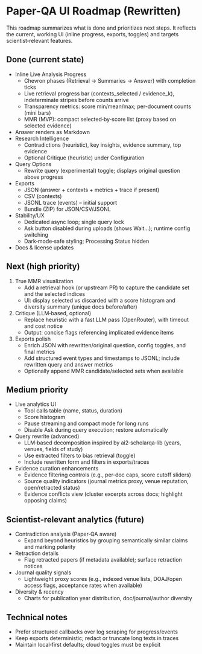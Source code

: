 # Paper-QA UI Roadmap (Rewritten)

This roadmap summarizes what is done and prioritizes next steps. It reflects the current, working UI (inline progress, exports, toggles) and targets scientist‑relevant features.

## Done (current state)
- Inline Live Analysis Progress
  - Chevron phases (Retrieval → Summaries → Answer) with completion ticks
  - Live retrieval progress bar (contexts_selected / evidence_k), indeterminate stripes before counts arrive
  - Transparency metrics: score min/mean/max; per-document counts (mini bars)
  - MMR (MVP): compact selected‑by‑score list (proxy based on selected evidence)
- Answer renders as Markdown
- Research Intelligence
  - Contradictions (heuristic), key insights, evidence summary, top evidence
  - Optional Critique (heuristic) under Configuration
- Query Options
  - Rewrite query (experimental) toggle; displays original question above progress
- Exports
  - JSON (answer + contexts + metrics + trace if present)
  - CSV (contexts)
  - JSONL trace (events) – initial support
  - Bundle (ZIP) for JSON/CSV/JSONL
- Stability/UX
  - Dedicated async loop; single query lock
  - Ask button disabled during uploads (shows Wait…); runtime config switching
  - Dark‑mode‑safe styling; Processing Status hidden
- Docs & license updates

## Next (high priority)
1) True MMR visualization
   - Add a retrieval hook (or upstream PR) to capture the candidate set and the selected indices
   - UI: display selected vs discarded with a score histogram and diversity summary (unique docs before/after)
2) Critique (LLM‑based, optional)
   - Replace heuristic with a fast LLM pass (OpenRouter), with timeout and cost notice
   - Output: concise flags referencing implicated evidence items
3) Exports polish
   - Enrich JSON with rewritten/original question, config toggles, and final metrics
   - Add structured event types and timestamps to JSONL; include rewritten query and answer metrics
   - Optionally append MMR candidate/selected sets when available

## Medium priority
- Live analytics UI
  - Tool calls table (name, status, duration)
  - Score histogram
  - Pause streaming and compact mode for long runs
  - Disable Ask during query execution; restore automatically
- Query rewrite (advanced)
  - LLM‑based decomposition inspired by ai2‑scholarqa‑lib (years, venues, fields of study)
  - Use extracted filters to bias retrieval (toggle)
  - Include rewritten form and filters in exports/traces
- Evidence curation enhancements
  - Evidence filtering controls (e.g., per‑doc caps, score cutoff sliders)
  - Source quality indicators (journal metrics proxy, venue reputation, open/retracted status)
  - Evidence conflicts view (cluster excerpts across docs; highlight opposing claims)

## Scientist‑relevant analytics (future)
- Contradiction analysis (Paper‑QA aware)
  - Expand beyond heuristics by grouping semantically similar claims and marking polarity
- Retraction details
  - Flag retracted papers (if metadata available); surface retraction notices
- Journal quality signals
  - Lightweight proxy scores (e.g., indexed venue lists, DOAJ/open access flags, acceptance rates when available)
- Diversity & recency
  - Charts for publication year distribution, doc/journal/author diversity

## Technical notes
- Prefer structured callbacks over log scraping for progress/events
- Keep exports deterministic; redact or truncate long texts in traces
- Maintain local‑first defaults; cloud toggles must be explicit
